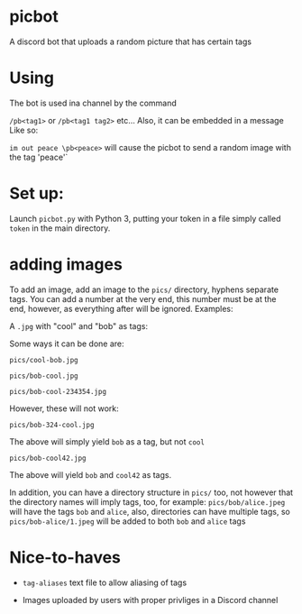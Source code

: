 # picbot
A discord bot that uploads a random picture that has certain tags

# Using

The bot is used ina channel by the command

`/pb<tag1>` or `/pb<tag1 tag2>` etc... Also, it can be embedded in a message
Like so:

`im out peace \pb<peace>` will cause the picbot to send a random image with
the tag 'peace'`

# Set up:

Launch `picbot.py` with Python 3, putting your token in a file simply called `token` in the main directory. 

# adding images
To add an image, add an image to the `pics/` directory, hyphens separate tags. You can add a number at the very end, this number must be at the end, however, as everything after will be ignored. Examples:

A `.jpg` with "cool" and "bob" as tags:

Some ways it can be done are:

`pics/cool-bob.jpg`

`pics/bob-cool.jpg`

`pics/bob-cool-234354.jpg`

However, these will not work:

`pics/bob-324-cool.jpg`

The above will simply yield `bob` as a tag, but not `cool`

`pics/bob-cool42.jpg`

The above will yield `bob` and `cool42` as tags.

In addition, you can have a directory structure in `pics/` too, not however that the directory names will imply tags, too, for example: `pics/bob/alice.jpeg`
will have the tags `bob` and `alice`, also, directories can have multiple
tags, so `pics/bob-alice/1.jpeg` will be added to both `bob` and `alice` tags

# Nice-to-haves

* `tag-aliases` text file to allow aliasing of tags

* Images uploaded by users with proper privliges in a Discord channel
